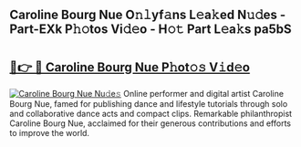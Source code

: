 ## Caroline Bourg Nue O𝚗𝚕yf𝚊ns L𝚎a𝚔ed N𝚞𝚍es - Part-EXk P𝚑𝚘tos Vi𝚍𝚎o - H𝚘𝚝 Part L𝚎a𝚔s pa5bS

# <h2><a href="http://kf5f9z.oniu.top/?m=Caroline+Bourg+Nue">🔗👉 🔴 Caroline Bourg Nue P𝚑ot𝚘𝚜 V𝚒d𝚎o</a></h2>

[![Caroline Bourg Nue Nu𝚍e𝚜](https://i.imgur.com/0qMVB7G.gif)](http://kf5f9z.oniu.top/?m=Caroline+Bourg+Nue)
Online performer and digital artist Caroline Bourg Nue, famed for publishing dance and lifestyle tutorials through solo and collaborative dance acts and compact clips. Remarkable philanthropist Caroline Bourg Nue, acclaimed for their generous contributions and efforts to improve the world.  
